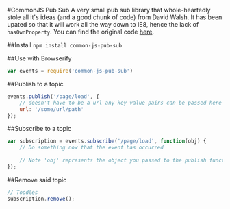 #CommonJS Pub Sub
A very small pub sub library that whole-heartedly stole all it's ideas (and a good chunk of code) from David Walsh. It has been upated so that it will work all the way down to IE8, hence the lack of ```hasOwnProperty```. You can find the original code [here](http://davidwalsh.name/pubsub-javascript).

##Install
```npm install common-js-pub-sub```

##Use with Browserify
```javascript
var events = require('common-js-pub-sub')
```

##Publish to a topic
```javascript
events.publish('/page/load', {
	// doesn't have to be a url any key value pairs can be passed here
	url: '/some/url/path'
});
```

##Subscribe to a topic
```javascript
var subscription = events.subscribe('/page/load', function(obj) {
	// Do something now that the event has occurred
	
	// Note 'obj' represents the object you passed to the publish function
});
```

##Remove said topic
```javascript
// Toodles
subscription.remove();
```